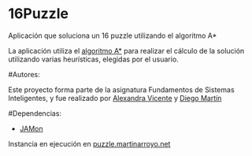 # 16Puzzle
Aplicación que soluciona un 16 puzzle utilizando el algoritmo A\* 

La aplicación utiliza el [algoritmo A\*](http://es.wikipedia.org/wiki/Algoritmo_de_b%C3%BAsqueda_A*) para realizar el cálculo de la solución utilizando varias heurísticas, elegidas por el usuario.

#Autores:

Este proyecto forma parte de la asignatura Fundamentos de Sistemas Inteligentes, y fue realizado por [Alexandra Vicente](http://github.com/rocqetqueen) y [Diego Martín](http://github.com/alternhuman)

#Dependencias:

* [JAMon](http://jamonapi.sourceforge.net/)

Instancia en ejecución en [puzzle.martinarroyo.net](http://puzzle.martinarroyo.net/16Puzzle)
